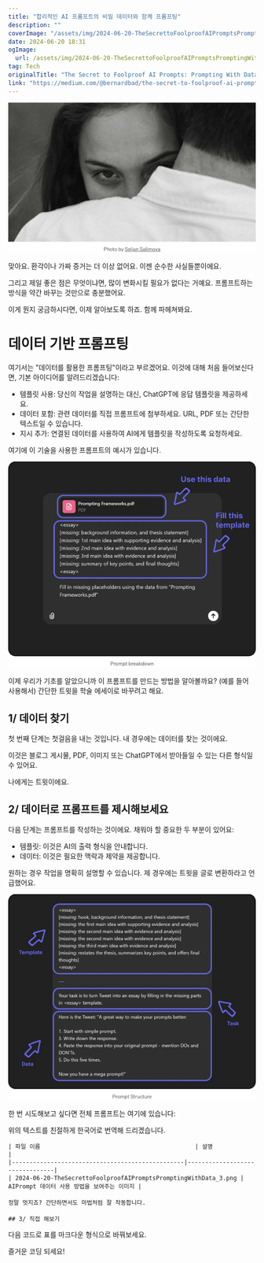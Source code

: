 ```yaml
---
title: "합리적인 AI 프롬프트의 비밀 데이터와 함께 프롬프팅"
description: ""
coverImage: "/assets/img/2024-06-20-TheSecrettoFoolproofAIPromptsPromptingWithData_0.png"
date: 2024-06-20 18:31
ogImage: 
  url: /assets/img/2024-06-20-TheSecrettoFoolproofAIPromptsPromptingWithData_0.png
tag: Tech
originalTitle: "The Secret to Foolproof AI Prompts: Prompting With Data"
link: "https://medium.com/@bernardbad/the-secret-to-foolproof-ai-prompts-prompting-with-data-4e2ea2d8ed68"
---
```



<img src="/assets/img/2024-06-20-TheSecrettoFoolproofAIPromptsPromptingWithData_0.png" />

맞아요. 환각이나 가짜 증거는 더 이상 없어요. 이젠 순수한 사실들뿐이에요.

그리고 제일 좋은 점은 무엇이냐면, 많이 변화시킬 필요가 없다는 거예요. 프롬프트하는 방식을 약간 바꾸는 것만으로 충분했어요.

이게 뭔지 궁금하시다면, 이제 알아보도록 하죠. 함께 파헤쳐봐요.

<div class="content-ad"></div>

# 데이터 기반 프롬프팅

여기서는 "데이터를 활용한 프롬프팅"이라고 부르겠어요. 이것에 대해 처음 들어보신다면, 기본 아이디어를 알려드리겠습니다:

- 템플릿 사용: 당신의 작업을 설명하는 대신, ChatGPT에 응답 템플릿을 제공하세요.
- 데이터 포함: 관련 데이터를 직접 프롬프트에 첨부하세요. URL, PDF 또는 간단한 텍스트일 수 있습니다.
- 지시 추가: 연결된 데이터를 사용하여 AI에게 템플릿을 작성하도록 요청하세요.

여기에 이 기술을 사용한 프롬프트의 예시가 있습니다.

<div class="content-ad"></div>

<img src="/assets/img/2024-06-20-TheSecrettoFoolproofAIPromptsPromptingWithData_1.png" />

이제 우리가 기초를 알았으니까 이 프롬프트를 만드는 방법을 알아볼까요? (예를 들어 사용해서) 간단한 트윗을 학술 에세이로 바꾸려고 해요.

## 1/ 데이터 찾기

첫 번째 단계는 첫걸음을 내는 것입니다. 내 경우에는 데이터를 찾는 것이에요.

<div class="content-ad"></div>

이것은 블로그 게시물, PDF, 이미지 또는 ChatGPT에서 받아들일 수 있는 다른 형식일 수 있어요.

나에게는 트윗이에요.

## 2/ 데이터로 프롬프트를 제시해보세요

다음 단계는 프롬프트를 작성하는 것이에요. 채워야 할 중요한 두 부분이 있어요:

<div class="content-ad"></div>

- 템플릿: 이것은 AI의 출력 형식을 안내합니다.
- 데이터: 이것은 필요한 맥락과 제약을 제공합니다.

원하는 경우 작업을 명확히 설명할 수 있습니다. 제 경우에는 트윗을 글로 변환하라고 언급했어요.

![이미지](/assets/img/2024-06-20-TheSecrettoFoolproofAIPromptsPromptingWithData_2.png)

한 번 시도해보고 싶다면 전체 프롬프트는 여기에 있습니다:

<div class="content-ad"></div>

위의 텍스트를 친절하게 한국어로 번역해 드리겠습니다.

```
| 파일 이름                                            | 설명                              |
|-------------------------------------------------|--------------------------------|
| 2024-06-20-TheSecrettoFoolproofAIPromptsPromptingWithData_3.png | AIPrompt 데이터 사용 방법을 보여주는 이미지 |

정말 멋지죠? 간단하면서도 마법처럼 잘 작동합니다.

## 3/ 직접 해보기
```

<div class="content-ad"></div>

다음 코드로 표를 마크다운 형식으로 바꿔보세요.

즐거운 코딩 되세요!
